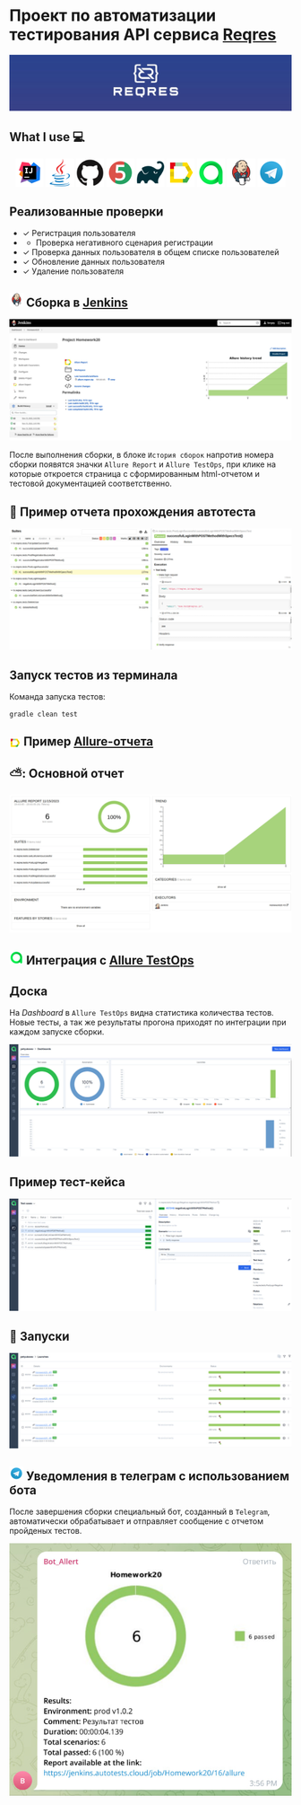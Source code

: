 <h1 >Проект по автоматизации тестирования API сервиса <a href="https://reqres.in/"> Reqres</a></h1>
<a href="https://reqres.in/"><img  src="images/screenshots/Reqresin.png"></a>

## What I use 💻

<p align="center">
<a href="https://www.jetbrains.com/idea/"><img src="images/logos/Intelij_IDEA.svg" width="50" height="50"  alt="IDEA"/></a>
<a href="https://www.java.com/"><img src="images/logos/Java.svg" width="50" height="50"  alt="Java"/></a>
<a href="https://github.com/"><img src="images/logos/Github.svg" width="50" height="50"  alt="Github"/></a>
<a href="https://junit.org/junit5/"><img src="images/logos/JUnit5.svg" width="50" height="50"  alt="JUnit 5"/></a>
<a href="https://gradle.org/"><img src="images/logos/Gradle.svg" width="50" height="50"  alt="Gradle"/></a>
<a href="https://github.com/allure-framework/allure2"><img src="images/logos/Allure.svg" width="50" height="50"  alt="Allure"/></a>
<a href="https://https://qameta.io/"><img src="images/logos/AllureTestOps.svg" width="50" height="50"  alt="AllureTestOps"/></a>
<a href="https://www.jenkins.io/"><img src="images/logos/Jenkins.svg" width="50" height="50"  alt="Jenkins"/></a>
<a href="https://https://telegram.org/"><img src="images/logos/Telegram.svg" width="50" height="50"  alt="Telegram"/></a>
</p>

## Реализованные проверки

- ✓ Регистрация пользователя
- - Проверка негативного сценария регистрации
- ✓ Проверка данных пользователя в общем списке пользователей
- ✓ Обновление данных пользователя
- ✓ Удаление пользователя

## <img src="images/logos/Jenkins.svg" width="25" height="25"  alt="Jenkins"/></a> Сборка в <a target="_blank" href="https://jenkins.autotests.cloud/job/Homework20/3/allure/"> Jenkins </a>
<p align="center">
<a href="https://jenkins.autotests.cloud/job/Homework20/"><img src="images/screenshots/JenkinsReport.jpg" alt="Jenkins1"/></a>
</p>
После выполнения сборки, в блоке <code>История сборок</code> напротив номера сборки появятся 
значки <code>Allure Report</code> и <code>Allure TestOps</code>, при клике на которые откроется страница 
с сформированным html-отчетом и тестовой документацией соответственно.

## 🤖 Пример отчета прохождения автотеста
<p align="center">
<img title="AllureSuite" src="images/screenshots/Allure.jpg">
</p>

##  Запуск тестов из терминала
Команда запуска тестов:
```
gradle clean test
```
<a id="allureReport"></a>
## <img width="4%" style="vertical-align:middle" title="Allure Report" src="images/logos/Allure.svg"> </a> Пример <a target="_blank" href="https://jenkins.autotests.cloud/job/Homework20/3/allure/"> Allure-отчета </a>
## ⛅: Основной отчет
<p align="center">
<img title="Allure Overview" src="images/screenshots/AllureReport.jpg">
</p>

## <img src="images/logos/AllureTestOps.svg" width="25" height="25"  alt="Allure_TO"/></a> Интеграция с  <a target="_blank" href="https://allure.autotests.cloud/project/3795/dashboards"> Allure TestOps</a>

## Доска
На *Dashboard* в <code>Allure TestOps</code> видна статистика количества тестов. Новые тесты, а так же результаты прогона приходят по интеграции при каждом запуске сборки.

<p align="center">
<img title="Allure TestOps DashBoard" src="images/screenshots/AllureTO.jpg">
</p>

##  Пример тест-кейса
<p align="center">
<img title="AllureTC" src="images/screenshots/AllureTOtestCase.jpg">
</p>

## 🏃 Запуски
<p align="center">
<img title="Allure Tests" src="images/screenshots/AllureTOrunning.jpg">
</p>

## <img src="images/logos/Telegram.svg" width="25" height="25"  alt="Telegram"/></a> Уведомления в телеграм с использованием бота
После завершения сборки специальный бот, созданный в <code>Telegram</code>, автоматически обрабатывает и отправляет сообщение с отчетом пройденых тестов.

<p align="center">
<img title="telegram" src="images/screenshots/TelegramAllert.jpg">
</p>